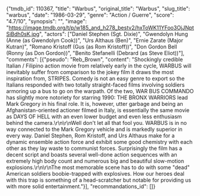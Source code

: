 {"tmdb_id": 110367, "title": "Warbus", "original_title": "Warbus", "slug_title": "warbus", "date": "1986-03-29", "genre": "Action / Guerre", "score": "4.7/10", "synopsis": "", "image": "https://image.tmdb.org/t/p/w185_and_h278_bestv2/hxToWK11YFoo3OjJNptSiBdh0sK.jpg", "actors": ["Daniel Stephen (Sgt. Dixie)", "Gwendolyn Hung (Anne (as Gwendolyn Cook))", "Urs Althaus (Ben)", "Ernie Zarate (Major Kutran)", "Romano Kristoff (Gus (as Rom Kristoff))", "Don Gordon Bell (Ronny (as Don Gordon))", "Benito Stefanelli (Debrard (as Steve Eliot))"], "comments": [{"pseudo": "Reb_Brown", "content": "Shockingly credible Italian / Filipino action movie from relatively early in the cycle, WARBUS will inevitably suffer from comparison to the jokey film it draws the most inspiration from, STRIPES. Comedy is not an easy genre to export so the Italians responded with two totally straight-faced films involving soldiers armoring up a bus to go on the warpath. Of the two, WAR BUS COMMANDO has slightly more notoriety for starring 1990: THE BRONX WARRIORS lead Mark Gregory in his final role. It is, however, utter garbage and being an Afghanistan-oriented actioner filmed in Italy, is essentially the same movie as DAYS OF HELL with an even lower budget and even less enthusiasm behind the camera.\r\n\r\nWell don't let all that fool you. WARBUS is in no way connected to the Mark Gregory vehicle and is markedly superior in every way. Daniel Stephen, Rom Kristoff, and Urs Althaus make for a dynamic ensemble action force and exhibit some good chemistry with each other as they lay waste to communist forces. Surprisingly the film has a decent script and boasts several well-done action sequences with an extremely high body count and numerous big and beautiful slow-motion explosions.\r\n\r\nThe most memorable scene has to do with some \"dead\" American soldiers boobie-trapped with explosives. How our heroes deal with this trap is something of a head-scratcher but notable for providing us with more solid entertainment."}], "recommandations_id": []}